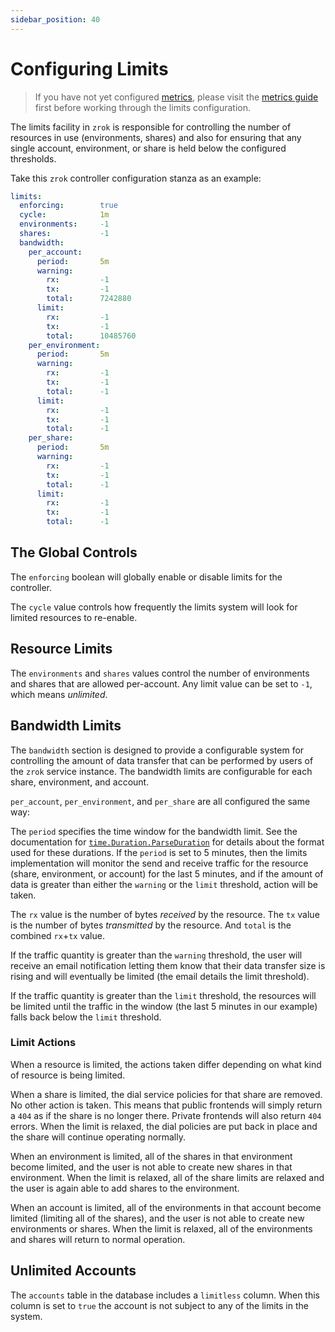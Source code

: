 ```yaml
---
sidebar_position: 40
---
```


# Configuring Limits

> If you have not yet configured [metrics](configuring-metrics.md), please visit the [metrics guide](configuring-metrics.md) first before working through the limits configuration.

The limits facility in `zrok` is responsible for controlling the number of resources in use (environments, shares) and also for ensuring that any single account, environment, or share is held below the configured thresholds.

Take this `zrok` controller configuration stanza as an example:

```yaml
limits:
  enforcing:        true
  cycle:            1m
  environments:     -1
  shares:           -1
  bandwidth:
    per_account:
      period:       5m
      warning:
        rx:         -1
        tx:         -1
        total:      7242880
      limit:
        rx:         -1
        tx:         -1
        total:      10485760
    per_environment:
      period:       5m
      warning:
        rx:         -1
        tx:         -1
        total:      -1
      limit:
        rx:         -1
        tx:         -1
        total:      -1
    per_share:
      period:       5m
      warning:
        rx:         -1
        tx:         -1
        total:      -1
      limit:
        rx:         -1
        tx:         -1
        total:      -1
```

## The Global Controls

The `enforcing` boolean will globally enable or disable limits for the controller.

The `cycle` value controls how frequently the limits system will look for limited resources to re-enable.

## Resource Limits

The `environments` and `shares` values control the number of environments and shares that are allowed per-account. Any limit value can be set to `-1`, which means _unlimited_.

## Bandwidth Limits

The `bandwidth` section is designed to provide a configurable system for controlling the amount of data transfer that can be performed by users of the `zrok` service instance. The bandwidth limits are configurable for each share, environment, and account.

`per_account`, `per_environment`, and `per_share` are all configured the same way:

The `period` specifies the time window for the bandwidth limit. See the documentation for [`time.Duration.ParseDuration`](https://pkg.go.dev/time#ParseDuration) for details about the format used for these durations. If the `period` is set to 5 minutes, then the limits implementation will monitor the send and receive traffic for the resource (share, environment, or account) for the last 5 minutes, and if the amount of data is greater than either the `warning` or the `limit` threshold, action will be taken.

The `rx` value is the number of bytes _received_ by the resource. The `tx` value is the number of bytes _transmitted_ by the resource. And `total` is the combined `rx`+`tx` value.

If the traffic quantity is greater than the `warning` threshold, the user will receive an email notification letting them know that their data transfer size is rising and will eventually be limited (the email details the limit threshold).

If the traffic quantity is greater than the `limit` threshold, the resources will be limited until the traffic in the window (the last 5 minutes in our example) falls back below the `limit` threshold.

### Limit Actions

When a resource is limited, the actions taken differ depending on what kind of resource is being limited.

When a share is limited, the dial service policies for that share are removed. No other action is taken. This means that public frontends will simply return a `404` as if the share is no longer there. Private frontends will also return `404` errors. When the limit is relaxed, the dial policies are put back in place and the share will continue operating normally.

When an environment is limited, all of the shares in that environment become limited, and the user is not able to create new shares in that environment. When the limit is relaxed, all of the share limits are relaxed and the user is again able to add shares to the environment.

When an account is limited, all of the environments in that account become limited (limiting all of the shares), and the user is not able to create new environments or shares. When the limit is relaxed, all of the environments and shares will return to normal operation.

## Unlimited Accounts

The `accounts` table in the database includes a `limitless` column. When this column is set to `true` the account is not subject to any of the limits in the system.